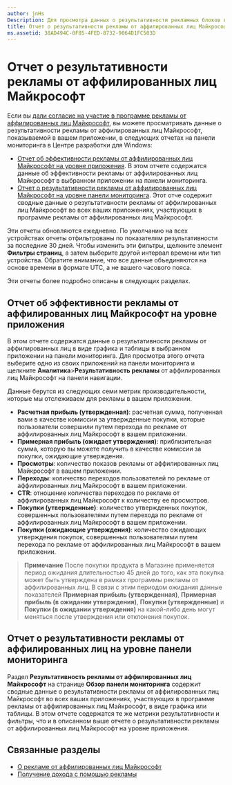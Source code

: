 ```yaml
---
author: jnHs
Description: Для просмотра данных о результативности рекламных блоков в ваших приложениях используйте отчеты о результативности рекламы от аффилированных лиц Майкрософт на уровне приложения и учетной записи на панели мониторинга в Центре разработки для Windows.
title: Отчет о результативности рекламы от аффилированных лиц Майкрософт
ms.assetid: 38AD494C-0F85-4FED-8732-9064D1FC503D
---
```


# Отчет о результативности рекламы от аффилированных лиц Майкрософт

Если вы [дали согласие на участие в программе рекламы от аффилированных лиц Майкрософт](about-affiliate-ads.md), вы можете просматривать данные о результативности рекламы от аффилированных лиц Майкрософт, показываемой в вашем приложении, в следующих отчетах на панели мониторинга в Центре разработки для Windows:

-   [Отчет об эффективности рекламы от аффилированных лиц Майкрософт на уровне приложения](affiliates-performance-report.md#app-level-affiliates-performance-report). В этом отчете содержатся данные об эффективности рекламы от аффилированных лиц Майкрософт в выбранном приложении на панели мониторинга.
-   [Отчет о результативности рекламы от аффилированных лиц Майкрософт на уровне панели мониторинга](affiliates-performance-report.md#dashboard-level-affiliates-performance-report). Этот отче содержит сводные данные о результативности рекламы от аффилированных лиц Майкрософт во всех ваших приложениях, участвующих в программе рекламы от аффилированных лиц Майкрософт.

Эти отчеты обновляются ежедневно. По умолчанию на всех устройствах отчеты отфильтрованы по показателям результативности за последние 30 дней. Чтобы изменить эти фильтры, щелкните элемент **Фильтры страниц**, а затем выберите другой интервал времени или тип устройства. Обратите внимание, что все данные объединяются на основе времени в формате UTC, а не вашего часового пояса.

Эти отчеты более подробно описаны в следующих разделах.

## Отчет об эффективности рекламы от аффилированных лиц Майкрософт на уровне приложения

В этом отчете содержатся данные о результативности рекламы от аффилированных лиц в виде графика и таблицы в выбранном приложении на панели мониторинга. Для просмотра этого отчета выберите одно из своих приложений на панели мониторинга и щелкните **Аналитика**&gt;**Результативность рекламы** от аффилированных лиц Майкрософт на панели навигации.

Данные берутся из следующих семи метрик производительности, которые мы отслеживаем для рекламы в вашем приложении.

-   **Расчетная прибыль (утвержденная)**: расчетная сумма, полученная вами в качестве комиссии за утвержденные покупки, которые пользователи совершили путем перехода по рекламе от аффилированных лиц Майкрософт в вашем приложении.
-   **Примерная прибыль (ожидает утверждения)**: приблизительная сумма, которую вы можете получить в качестве комиссии за покупки, ожидающие утверждения.
-   **Просмотры**: количество показов рекламы от аффилированных лиц Майкрософт в вашем приложении.
-   **Переходы**: количество переходов пользователей по рекламе от аффилированных лиц Майкрософт в вашем приложении.
-   **CTR**: отношение количества переходов по рекламе от аффилированных лиц Майкрософт к количеству ее просмотров.
-   **Покупки (утвержденные)**: количество утвержденных покупок, совершенных пользователями путем перехода по рекламе от аффилированных лиц Майкрософт в вашем приложении.
-   **Покупки (ожидающие утверждения)**: количество ожидающих утверждения покупок, совершенных пользователями путем перехода по рекламе от аффилированных лиц Майкрософт в вашем приложении.

> **Примечание**  После покупки продукта в Магазине применяется период ожидания длительностью 45 дней до того, как эта покупка может быть утверждена в рамках программы рекламы от аффилированных лиц. В связи с этим периодом ожидания данные показателей **Примерная прибыль (утвержденная)**, **Примерная прибыль (в ожидании утверждения)**, **Покупки (утвержденные)** и **Покупки (в ожидании утверждения)** на какой-либо день могут меняться после утверждения или отклонения покупок.

## Отчет о результативности рекламы от аффилированных лиц на уровне панели мониторинга

Раздел **Результативность рекламы от аффилированных лиц Майкрософт** на странице **Обзор панели мониторинга** содержит сводные данные о результативности рекламы от аффилированных лиц Майкрософт во всех ваших приложениях, участвующих в программе рекламы от аффилированных лиц Майкрософт, в виде графика или таблицы. В этом отчете содержатся те же метрики результативности и фильтры, что и в описанном выше отчете о результативности рекламы от аффилированных лиц Майкрософт на уровне приложения.

## Связанные разделы

* [О рекламе от аффилированных лиц Майкрософт](about-affiliate-ads.md)
* [Получение дохода с помощью рекламы](monetize-with-ads.md)
 

 


<!--HONumber=May16_HO2-->


